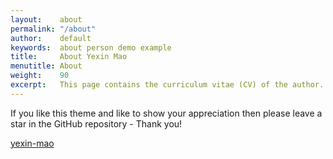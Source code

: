 ```yaml
---
layout:    about
permalink: "/about"
author:    default
keywords:  about person demo example
title:     About Yexin Mao
menutitle: About
weight:    90
excerpt:   This page contains the curriculum vitae (CV) of the author.
--- 
```

<script async defer src="https://buttons.github.io/buttons.js"></script>

If you like this theme and like to show your appreciation then please leave a star in the GitHub repository - Thank you!

<p class="github-button-container">
<a class="github-button" href="https://github.com/yexin-mao/yexin-mao.github.io" data-size="large" data-show-count="true" aria-label="Star yexin-mao/yexin-mao.github.io on GitHub">yexin-mao</a>
</p>
